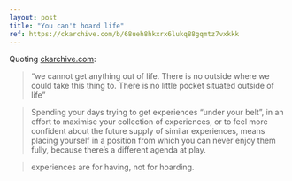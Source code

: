 ```yaml
---
layout: post
title: "You can't hoard life"
ref: https://ckarchive.com/b/68ueh8hkxrx6lukq88gqmtz7vxkkk
---
```


Quoting [ckarchive.com](https://ckarchive.com/b/68ueh8hkxrx6lukq88gqmtz7vxkkk):

> “we cannot get anything out of life. There is no outside where we could take this thing to. There is no little pocket situated outside of life”

> Spending your days trying to get experiences “under your belt”, in an effort to maximise your collection of experiences, or to feel more confident about the future supply of similar experiences, means placing yourself in a position from which you can never enjoy them fully, because there’s a different agenda at play.

> experiences are for having, not for hoarding.
